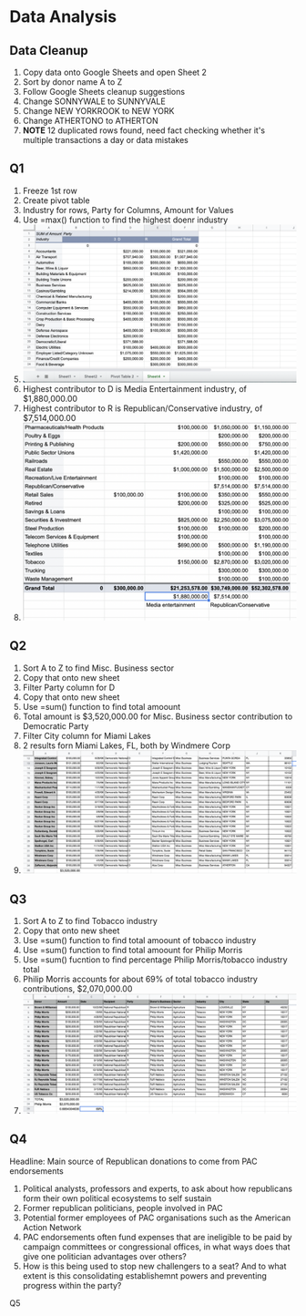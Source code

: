 # Data Analysis 
## Data Cleanup
1. Copy data onto Google Sheets and open Sheet 2
2. Sort by donor name A to Z
3. Follow Google Sheets cleanup suggestions
4. Change SONNYWALE to SUNNYVALE
5. Change NEW YORKROOK to NEW YORK 
6. Change ATHERTONO to ATHERTON
7. **NOTE** 12 duplicated rows found, need fact checking whether it's multiple transactions a day or data mistakes 

## Q1 
1. Freeze 1st row
2. Create pivot table
3. Industry for rows, Party for Columns, Amount for Values
4. Use =max() function to find the highest doenr industry 
5. !['Pivot table 1'](/Pivottable1.png)
6. Highest contributor to D is Media Entertainment industry, of $1,880,000.00
7. Highest contributor to R is Republican/Conservative industry, of $7,514,000.00
8. !['Solution Q1'](/SolutionQ1.png)

## Q2
1. Sort A to Z to find Misc. Business sector 
2. Copy that onto new sheet
3. Filter Party column for D
4. Copy that onto new sheet
5. Use =sum() function to find total amoount
6. Total amount is $3,520,000.00 for Misc. Business sector contribution to Democratic Party
7. Filter City column for Miami Lakes
8. 2 results forn Miami Lakes, FL, both by Windmere Corp
9. !['Solution Q2'](/SolutionQ2.png)

## Q3
1. Sort A to Z to find Tobacco industry 
2. Copy that onto new sheet
3. Use =sum() function to find total amoount of tobacco industry
4. Use =sum() function to find total amoount for Philip Morris
5. Use =sum() fucntion to find percentage Philip Morris/tobacco industry total
6. Philip Morris accounts for about 69% of total tobacco industry contributions, $2,070,000.00
7. !['Solution Q3'](/SolutionQ3.png)

## Q4
Headline: Main source of Republican donations to come from PAC endorsements 
1. Political analysts, professors and experts, to ask about how republicans form their own political ecosystems to self sustain 
2. Former republican politicians, people involved in PAC 
3. Potential former employees of PAC organisations such as the American Action Network
4. PAC endorsements often fund expenses that are ineligible to be paid by campaign committees or congressional offices, in what ways does that give one politician advantages over others? 
5. How is this being used to stop new challengers to a seat? And to what extent is this consolidating establishemnt powers and preventing progress within the party?

Q5
